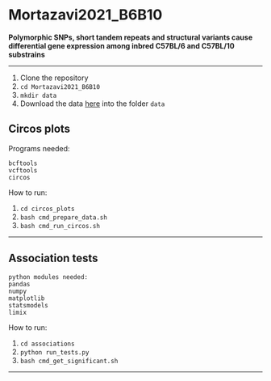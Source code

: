# Mortazavi2021_B6B10
**Polymorphic SNPs, short tandem repeats and structural variants cause differential gene expression among inbred C57BL/6 and C57BL/10 substrains**
***

1. Clone the repository
2. `cd Mortazavi2021_B6B10`
3. `mkdir data`
4. Download the data [here](https://drive.google.com/drive/folders/1g6WIabQRq3H0IpUBDZSswbRIbpRDYjY6?usp=sharing) into the folder `data`

## Circos plots
Programs needed:
```
bcftools
vcftools
circos
```
How to run:
1. `cd circos_plots`
2. `bash cmd_prepare_data.sh`
3. `bash cmd_run_circos.sh`
***

## Association tests
```
python modules needed:
pandas
numpy
matplotlib
statsmodels
limix
```
How to run:
1. `cd associations`
2. `python run_tests.py`
3. `bash cmd_get_significant.sh`
***
